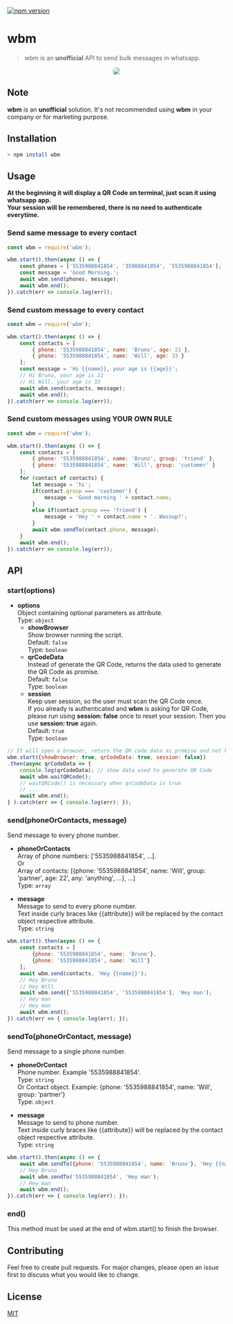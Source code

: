 [![npm version](https://img.shields.io/npm/v/wbm.svg?color=%2378e08f)](https://www.npmjs.com/package/wbm)

# wbm
> wbm is an **unofficial** API to send bulk messages in whatsapp.

<p align="center"> 
<img style="border-radius: 5px" src="https://raw.githubusercontent.com/Briuor/wbm/master/assets/demo.gif">
</p>

## Note
**wbm** is an **unofficial** solution. It's not recommended using **wbm** in your company or for marketing purpose.

## Installation
```bash
> npm install wbm
```

## Usage
**At the beginning it will display a QR Code on terminal, just scan it using whatsapp app.<br />
Your session will be remembered, there is no need to authenticate everytime.**

### Send same message to every contact

```javascript
const wbm = require('wbm');

wbm.start().then(async () => {
    const phones = ['5535988841854', '35988841854', '5535988841854'];
    const message = 'Good Morning.';
    await wbm.send(phones, message);
    await wbm.end();
}).catch(err => console.log(err));

```
### Send custom message to every contact

```javascript
const wbm = require('wbm');

wbm.start().then(async () => {
    const contacts = [
        { phone: '5535988841854', name: 'Bruno', age: 21 },
        { phone: '5535988841854', name: 'Will', age: 33 }
    ];
    const message = 'Hi {{name}}, your age is {{age}}';
    // Hi Bruno, your age is 21
    // Hi Will, your age is 33
    await wbm.send(contacts, message);
    await wbm.end();
}).catch(err => console.log(err));
```

### Send custom messages using YOUR OWN RULE

```javascript
const wbm = require('wbm');

wbm.start().then(async () => {
    const contacts = [
        { phone: '5535988841854', name: 'Bruno', group: 'friend' }, 
        { phone: '5535988841854', name: 'Will', group: 'customer' }
    ];
    for (contact of contacts) {
        let message = 'hi';
        if(contact.group === 'customer') {
            message = 'Good morning ' + contact.name;
        }
        else if(contact.group === 'friend') {
            message = 'Hey ' + contact.name + '. Wassup?';
        }
        await wbm.sendTo(contact.phone, message);
    }
    await wbm.end();
}).catch(err => console.log(err));

```

## API
### start(options)
* **options**<br />
	Object containing optional parameters as attribute.<br />
	Type: `object`<br />
	* **showBrowser**<br />
	Show browser running the script.<br />
	Default: `false`<br />
	Type: `boolean`<br />
	* **qrCodeData**<br />
	Instead of generate the QR Code, returns the data used to generate the QR Code as promise.<br />
	Default: `false`<br />
	Type: `boolean`<br />
	* **session**<br />
	Keep user session, so the user must scan the QR Code once.<br />
    If you already is authenticated and **wbm** is asking for QR Code, please run using **session: false** once to reset your session. Then you use **session: true** again.<br />
	Default: `true`<br />
	Type: `boolean`

```javascript
// It will open a browser, return the QR code data as promise and not keep user session
wbm.start({showBrowser: true, qrCodeData: true, session: false})
.then(async qrCodeData => {
    console.log(qrCodeData); // show data used to generate QR Code
    await wbm.waitQRCode();
    // waitQRCode() is necessary when qrCodeData is true
    // ...
    await wbm.end();
} ).catch(err => { console.log(err); });
```

### send(phoneOrContacts, message)

Send message to every phone number.

- **phoneOrContacts**<br />
Array of phone numbers: ['5535988841854', ...].<br />
Or <br />
Array of contacts: [{phone: '5535988841854', name: 'Will', group: 'partner', age: 22', any: 'anything', ...}, ...]<br />
Type: `array`

- **message**<br />
Message to send to every phone number.<br />
Text inside curly braces like {{attribute}} will be replaced by the contact object respective attribute.<br />
Type: `string`

```javascript
wbm.start().then(async () => {
    const contacts = [
        {phone: '5535988841854', name: 'Bruno'},
        {phone: '5535988841854', name: 'Will'}
    ];
    await wbm.send(contacts, 'Hey {{name}}');
    // Hey Bruno
    // Hey Will
    await wbm.send(['5535988841854', '5535988841854'], 'Hey man'); 
    // Hey man
    // Hey man
    await wbm.end();
}).catch(err => { console.log(err); });
```

### sendTo(phoneOrContact, message)

Send message to a single phone number.

- **phoneOrContact**<br />
Phone number. Example '5535988841854'.<br />
Type: `string`<br />
Or
Contact object. Example: {phone: '5535988841854', name: 'Will', group: 'partner'}<br />
Type: `object`

- **message**<br />
Message to send to phone number.<br />
Text inside curly braces like {{attribute}} will be replaced by the contact object respective attribute.<br />
Type: `string`

```javascript
wbm.start().then(async () => {
    await wbm.sendTo({phone: '5535988841854', name: 'Bruno'}, 'Hey {{name}}');
    // Hey Bruno
    await wbm.sendTo('5535988841854', 'Hey man');
    // Hey man
    await wbm.end();
}).catch(err => { console.log(err); });
```

### end()
This method must be used at the end of wbm.start() to finish the browser.

## Contributing

Feel free to create pull requests. For major changes, please open an issue first to discuss what you would like to change.

## License

[MIT](https://choosealicense.com/licenses/mit/)
